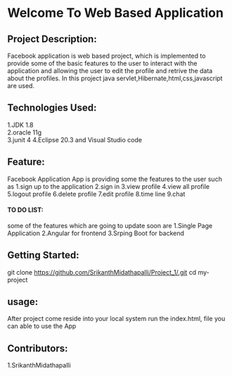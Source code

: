 # Welcome To Web Based Application
## Project Description:
Facebook application is web based  project, which is implemented to provide some of the basic features to the user to interact with the application and allowing the user to 
edit the profile and retrive the data about the profiles. In this project java servlet,Hibernate,html,css,javascript are used.
## Technologies Used:
1.JDK 1.8  
2.oracle 11g  
3.junit 4
4.Eclipse 20.3 and Visual Studio code
## Feature:
Facebook Application App is providing some the features to the user such as
1.sign up to the application
2.sign in
3.view profile
4.view all profile
5.logout profile
6.delete profile
7.edit profile
8.time line
9.chat
#### TO DO LIST:
some of the features which are going to update soon are 
1.Single Page Application
2.Angular for frontend
3.Srping Boot for backend
##  Getting Started:
git clone https://github.com/SrikanthMidathapalli/Project_1/.git
cd my-project 
## usage:
After project come reside into your local system 
run the index.html, file you can able to use the App
## Contributors:
1.SrikanthMidathapalli

